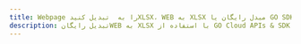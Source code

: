 ---title: Webpage را به  تبدیل کنیدXLSX، WEB به XLSX مبدل رایگان یا GO SDKdescription: تبدیل رایگانWEB به XLSX با استفاده از GO Cloud APIs & SDK همچنین اسناد PDF را در Cloud ایجاد، ویرایش و رندر کنید.---